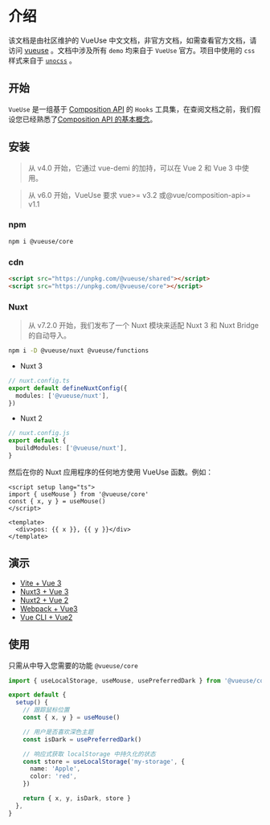 # 介绍

该文档是由社区维护的 VueUse 中文文档，非官方文档，如需查看官方文档，请访问 [vueuse](https://vueuse.org/) 。文档中涉及所有 `demo` 均来自于 `VueUse` 官方。项目中使用的 `css` 样式来自于 [`unocss`](https://github.com/unocss/unocss) 。

## 开始

`VueUse` 是一组基于 [Composition API](https://cn.vuejs.org/guide/extras/composition-api-faq.html) 的 `Hooks` 工具集，在查阅文档之前，我们假设您已经熟悉了[Composition API 的基本概念](https://cn.vuejs.org/guide/extras/composition-api-faq.html)。

## 安装

> 从 v4.0 开始，它通过 vue-demi 的加持，可以在 Vue 2 和 Vue 3 中使用。

> 从 v6.0 开始，VueUse 要求 vue>= v3.2 或@vue/composition-api>= v1.1

### npm

```bash
npm i @vueuse/core
```

### cdn

```html
<script src="https://unpkg.com/@vueuse/shared"></script>
<script src="https://unpkg.com/@vueuse/core"></script>
```

### Nuxt

> 从 v7.2.0 开始，我们发布了一个 Nuxt 模块来适配 Nuxt 3 和 Nuxt Bridge 的自动导入。

```bash
npm i -D @vueuse/nuxt @vueuse/functions
```

- Nuxt 3

```ts
// nuxt.config.ts
export default defineNuxtConfig({
  modules: ['@vueuse/nuxt'],
})
```

- Nuxt 2

```ts
// nuxt.config.js
export default {
  buildModules: ['@vueuse/nuxt'],
}
```

然后在你的 Nuxt 应用程序的任何地方使用 VueUse 函数。例如：

```vue
<script setup lang="ts">
import { useMouse } from '@vueuse/core'
const { x, y } = useMouse()
</script>

<template>
  <div>pos: {{ x }}, {{ y }}</div>
</template>
```

## 演示

- [Vite + Vue 3](https://github.com/vueuse/vueuse-vite-starter)
- [Nuxt3 + Vue 3](https://github.com/antfu/vitesse-nuxt3)
- [Nuxt2 + Vue 2](https://github.com/antfu/vitesse-nuxt-bridge)
- [Webpack + Vue3](https://github.com/vueuse/vueuse-vue3-example)
- [Vue CLI + Vue2](https://github.com/vueuse/vueuse-vue2-example)

## 使用

只需从中导入您需要的功能 `@vueuse/core`

```ts
import { useLocalStorage, useMouse, usePreferredDark } from '@vueuse/core'

export default {
  setup() {
    // 跟踪鼠标位置
    const { x, y } = useMouse()

    // 用户是否喜欢深色主题
    const isDark = usePreferredDark()

    // 响应式获取 localStorage 中持久化的状态
    const store = useLocalStorage('my-storage', {
      name: 'Apple',
      color: 'red',
    })

    return { x, y, isDark, store }
  },
}
```
